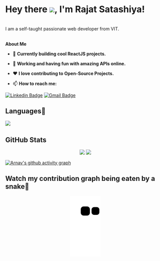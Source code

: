 # Hey there <img src="https://media.giphy.com/media/hvRJCLFzcasrR4ia7z/giphy.gif" width="25px">, I'm Rajat Satashiya!
<br>
I am a self-taught passionate web developer from VIT.
<br><br>



**About Me**

- 🔭 <b> Currently building cool ReactJS projects.</b>

- 🌱 <b> Working and having fun with amazing APIs online.</b>

- ❤️ <b> I love contributing to Open-Source Projects.</b>

- 📫 <b> How to reach me: </b>

[![Linkedin Badge](https://img.shields.io/badge/-RajatSatashiya-blue?style=flat-square&logo=Linkedin&logoColor=white&link=https://www.linkedin.com/in/rajatsatashiya/)](https://www.linkedin.com/in/rajatsatashiya/)
[![Gmail Badge](https://img.shields.io/badge/-rajat09satashiya@gmail.com-c14438?style=flat-square&logo=Gmail&logoColor=white&link=mailto:rajat09satashiya@gmail.com)](mailto:rajat09satashiya@gmail.com)



## Languages🐧 

<img width="50%" src="https://github-readme-stats.vercel.app/api/top-langs/?username=arnav1776&theme=tokyonight&langs_count=10&layout=compact&show_icons=true&border_radius=40">

## GitHub Stats

<p align="center">

<img width="48%" src="https://github-readme-stats.vercel.app/api?username=arnav1776&theme=tokyonight&show_icons=true">

<img width="48%" src="http://github-readme-streak-stats.herokuapp.com?user=arnav1776&theme=tokyonight">

 </p>

  
[![Arnav's github activity graph](https://activity-graph.herokuapp.com/graph?username=arnav1776&theme=react-dark&hide_border=true&area=true)](https://git.io/arnav1776)


## Watch my contribution graph being eaten by a snake🐍

<p align="center">
  <img src="https://github.com/arnav1776/arnav1776/raw/output/github-contribution-grid-snake.svg" alt="snake"></center>
</p>
